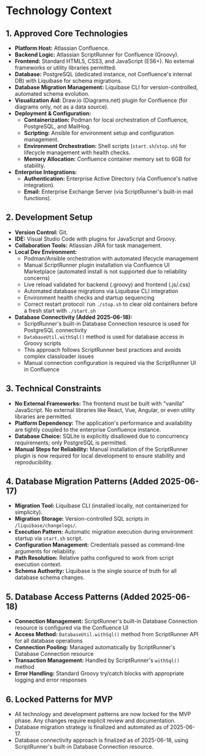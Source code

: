 # Technology Context

## 1. Approved Core Technologies

* **Platform Host:** Atlassian Confluence.
* **Backend Logic:** Atlassian ScriptRunner for Confluence (Groovy).
* **Frontend:** Standard HTML5, CSS3, and JavaScript (ES6+). No external frameworks or utility libraries permitted.
* **Database:** PostgreSQL (dedicated instance, not Confluence's internal DB) with Liquibase for schema migrations.
* **Database Migration Management:** Liquibase CLI for version-controlled, automated schema evolution.
* **Visualization Aid:** Draw.io (Diagrams.net) plugin for Confluence (for diagrams only, not as a data source).
* **Deployment & Configuration:**
    * **Containerization:** Podman for local orchestration of Confluence, PostgreSQL, and MailHog.
    * **Scripting:** Ansible for environment setup and configuration management.
    * **Environment Orchestration:** Shell scripts (`start.sh`/`stop.sh`) for lifecycle management with health checks.
    * **Memory Allocation:** Confluence container memory set to 6GB for stability.
* **Enterprise Integrations:**
    * **Authentication:** Enterprise Active Directory (via Confluence's native integration).
    * **Email:** Enterprise Exchange Server (via ScriptRunner's built-in mail functions).

## 2. Development Setup

* **Version Control:** Git.
* **IDE:** Visual Studio Code with plugins for JavaScript and Groovy.
* **Collaboration Tools:** Atlassian JIRA for task management.
* **Local Dev Environment:** 
    * Podman/Ansible orchestration with automated lifecycle management
    * Manual ScriptRunner plugin installation via Confluence UI Marketplace (automated install is not supported due to reliability concerns)
    * Live reload validated for backend (.groovy) and frontend (.js/.css)
    * Automated database migrations via Liquibase CLI integration
    * Environment health checks and startup sequencing
    * Correct restart protocol: run `./stop.sh` to clear old containers before a fresh start with `./start.sh`
* **Database Connectivity (Added 2025-06-18):**
    * ScriptRunner's built-in Database Connection resource is used for PostgreSQL connectivity
    * `DatabaseUtil.withSql()` method is used for database access in Groovy scripts
    * This approach follows ScriptRunner best practices and avoids complex classloader issues
    * Manual connection configuration is required via the ScriptRunner UI in Confluence

## 3. Technical Constraints

* **No External Frameworks:** The frontend must be built with "vanilla" JavaScript. No external libraries like React, Vue, Angular, or even utility libraries are permitted.
* **Platform Dependency:** The application's performance and availability are tightly coupled to the enterprise Confluence instance.
* **Database Choice:** SQLite is explicitly disallowed due to concurrency requirements; only PostgreSQL is permitted.
* **Manual Steps for Reliability:** Manual installation of the ScriptRunner plugin is now required for local development to ensure stability and reproducibility.

## 4. Database Migration Patterns (Added 2025-06-17)

* **Migration Tool:** Liquibase CLI (installed locally, not containerized for simplicity).
* **Migration Storage:** Version-controlled SQL scripts in `/liquibase/changelogs/`.
* **Execution Pattern:** Automatic migration execution during environment startup via `start.sh` script.
* **Configuration Management:** Credentials passed as command-line arguments for reliability.
* **Path Resolution:** Relative paths configured to work from script execution context.
* **Schema Authority:** Liquibase is the single source of truth for all database schema changes.

## 5. Database Access Patterns (Added 2025-06-18)

* **Connection Management:** ScriptRunner's built-in Database Connection resource is configured via the Confluence UI
* **Access Method:** `DatabaseUtil.withSql()` method from ScriptRunner API for all database operations
* **Connection Pooling:** Managed automatically by ScriptRunner's Database Connection resource
* **Transaction Management:** Handled by ScriptRunner's `withSql()` method
* **Error Handling:** Standard Groovy try/catch blocks with appropriate logging and error responses

## 6. Locked Patterns for MVP

* All technology and development patterns are now locked for the MVP phase. Any changes require explicit review and documentation.
* Database migration strategy is finalized and automated as of 2025-06-17.
* Database connectivity approach is finalized as of 2025-06-18, using ScriptRunner's built-in Database Connection resource.
